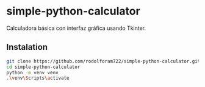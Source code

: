 # simple-python-calculator

Calculadora básica con interfaz gráfica usando Tkinter.

## Instalation

```bash
git clone https://github.com/rodolforam722/simple-python-calculator.git
cd simple-python-calculator
python -m venv venv
.\venv\Scripts\activate
